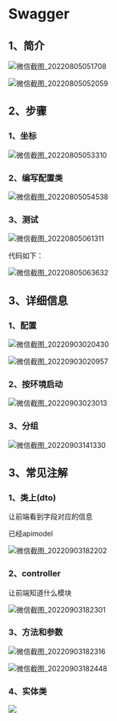 # Swagger



## 1、简介

![微信截图_20220805051708](https://gitee.com/hongshenghyj/typora/raw/master/img/%E5%BE%AE%E4%BF%A1%E6%88%AA%E5%9B%BE_20220805051708.png)

![微信截图_20220805052059](https://gitee.com/hongshenghyj/typora/raw/master/img/%E5%BE%AE%E4%BF%A1%E6%88%AA%E5%9B%BE_20220805052059.png)



## 2、步骤

### 1、坐标

![微信截图_20220805053310](https://gitee.com/hongshenghyj/typora/raw/master/img/%E5%BE%AE%E4%BF%A1%E6%88%AA%E5%9B%BE_20220805053310.png)



### 2、编写配置类

![微信截图_20220805054538](https://gitee.com/hongshenghyj/typora/raw/master/img/%E5%BE%AE%E4%BF%A1%E6%88%AA%E5%9B%BE_20220805054538.png)

### 3、测试

![微信截图_20220805061311](https://gitee.com/hongshenghyj/typora/raw/master/img/%E5%BE%AE%E4%BF%A1%E6%88%AA%E5%9B%BE_20220805061311.png)



代码如下：

![微信截图_20220805063632](https://gitee.com/hongshenghyj/typora/raw/master/img/%E5%BE%AE%E4%BF%A1%E6%88%AA%E5%9B%BE_20220805063632.png)





## 3、详细信息

### 1、配置

![微信截图_20220903020430](https://gitee.com/hongshenghyj/typora/raw/master/img/%E5%BE%AE%E4%BF%A1%E6%88%AA%E5%9B%BE_20220903020430.png)





![微信截图_20220903020957](https://gitee.com/hongshenghyj/typora/raw/master/img/%E5%BE%AE%E4%BF%A1%E6%88%AA%E5%9B%BE_20220903020957.png)



### 2、按环境启动

![微信截图_20220903023013](https://gitee.com/hongshenghyj/typora/raw/master/img/%E5%BE%AE%E4%BF%A1%E6%88%AA%E5%9B%BE_20220903023013.png)



### 3、分组

![微信截图_20220903141330](https://gitee.com/hongshenghyj/typora/raw/master/img/%E5%BE%AE%E4%BF%A1%E6%88%AA%E5%9B%BE_20220903141330.png)







## 3、常见注解

### 1、类上(dto)

让前端看到字段对应的信息

已经apimodel

![微信截图_20220903182202](https://gitee.com/hongshenghyj/typora/raw/master/img/%E5%BE%AE%E4%BF%A1%E6%88%AA%E5%9B%BE_20220903182202.png)





### 2、controller

让前端知道什么模块

![微信截图_20220903182301](https://gitee.com/hongshenghyj/typora/raw/master/img/%E5%BE%AE%E4%BF%A1%E6%88%AA%E5%9B%BE_20220903182301.png)



### 3、方法和参数

![微信截图_20220903182316](https://gitee.com/hongshenghyj/typora/raw/master/img/%E5%BE%AE%E4%BF%A1%E6%88%AA%E5%9B%BE_20220903182316.png)

![微信截图_20220903182448](https://gitee.com/hongshenghyj/typora/raw/master/img/%E5%BE%AE%E4%BF%A1%E6%88%AA%E5%9B%BE_20220903182448.png)



### 4、实体类

![](https://gitee.com/hongshenghyj/typora/raw/master/img/%E5%BE%AE%E4%BF%A1%E6%88%AA%E5%9B%BE_20220915220141.png)
